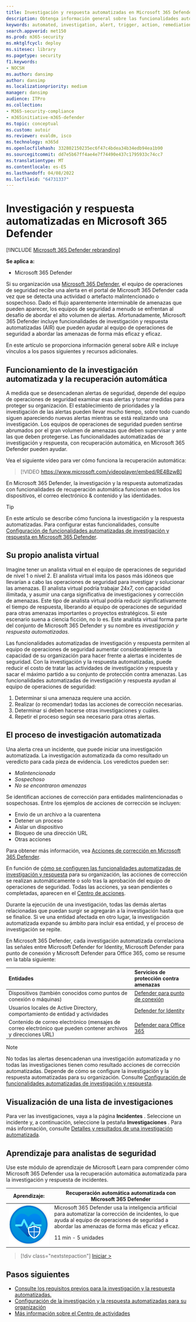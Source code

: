 ```yaml
---
title: Investigación y respuesta automatizadas en Microsoft 365 Defender
description: Obtenga información general sobre las funcionalidades automatizadas de investigación y respuesta, también denominadas recuperación automática, en Microsoft 365 Defender
keywords: automated, investigation, alert, trigger, action, remediation, self-healing
search.appverid: met150
ms.prod: m365-security
ms.mktglfcycl: deploy
ms.sitesec: library
ms.pagetype: security
f1.keywords:
- NOCSH
ms.author: dansimp
author: dansimp
ms.localizationpriority: medium
manager: dansimp
audience: ITPro
ms.collection:
- M365-security-compliance
- m365initiative-m365-defender
ms.topic: conceptual
ms.custom: autoir
ms.reviewer: evaldm, isco
ms.technology: m365d
ms.openlocfilehash: 332802150235ec6f47c4bdea34b34edb94ea1b90
ms.sourcegitcommit: dd7e5b67ff4ae4e7f74490e437c1795933c74cc7
ms.translationtype: MT
ms.contentlocale: es-ES
ms.lasthandoff: 04/08/2022
ms.locfileid: "64731337"
---
```

# <a name="automated-investigation-and-response-in-microsoft-365-defender"></a>Investigación y respuesta automatizadas en Microsoft 365 Defender

[!INCLUDE [Microsoft 365 Defender rebranding](../includes/microsoft-defender.md)]

**Se aplica a:**
- Microsoft 365 Defender

Si su organización usa [Microsoft 365 Defender](microsoft-365-defender.md), el equipo de operaciones de seguridad recibe una alerta en el portal de Microsoft 365 Defender cada vez que se detecta una actividad o artefacto malintencionado o sospechoso. Dado el flujo aparentemente interminable de amenazas que pueden aparecer, los equipos de seguridad a menudo se enfrentan al desafío de abordar el alto volumen de alertas. Afortunadamente, Microsoft 365 Defender incluye funcionalidades de investigación y respuesta automatizadas (AIR) que pueden ayudar al equipo de operaciones de seguridad a abordar las amenazas de forma más eficaz y eficaz.

En este artículo se proporciona información general sobre AIR e incluye vínculos a los pasos siguientes y recursos adicionales.

## <a name="how-automated-investigation-and-self-healing-works"></a>Funcionamiento de la investigación automatizada y la recuperación automática

A medida que se desencadenan alertas de seguridad, depende del equipo de operaciones de seguridad examinar esas alertas y tomar medidas para proteger su organización. El establecimiento de prioridades y la investigación de las alertas pueden llevar mucho tiempo, sobre todo cuando siguen apareciendo nuevas alertas mientras se está realizando una investigación. Los equipos de operaciones de seguridad pueden sentirse abrumados por el gran volumen de amenazas que deben supervisar y ante las que deben protegerse. Las funcionalidades automatizadas de investigación y respuesta, con recuperación automática, en Microsoft 365 Defender pueden ayudar.

Vea el siguiente vídeo para ver cómo funciona la recuperación automática: <p>

> [!VIDEO https://www.microsoft.com/videoplayer/embed/RE4BzwB]

En Microsoft 365 Defender, la investigación y la respuesta automatizadas con funcionalidades de recuperación automática funcionan en todos los dispositivos, el correo electrónico & contenido y las identidades.
 
> [!TIP]
> En este artículo se describe cómo funciona la investigación y la respuesta automatizadas. Para configurar estas funcionalidades, consulte [Configuración de funcionalidades automatizadas de investigación y respuesta en Microsoft 365 Defender](m365d-configure-auto-investigation-response.md).

## <a name="your-own-virtual-analyst"></a>Su propio analista virtual

Imagine tener un analista virtual en el equipo de operaciones de seguridad de nivel 1 o nivel 2. El analista virtual imita los pasos más idóneos que llevarían a cabo las operaciones de seguridad para investigar y solucionar las amenazas. El analista virtual podría trabajar 24x7, con capacidad ilimitada, y asumir una carga significativa de investigaciones y corrección de amenazas. Este tipo de analista virtual podría reducir significativamente el tiempo de respuesta, liberando al equipo de operaciones de seguridad para otras amenazas importantes o proyectos estratégicos. Si este escenario suena a ciencia ficción, no lo es. Este analista virtual forma parte del conjunto de Microsoft 365 Defender y su nombre es *investigación y respuesta automatizadas*.

Las funcionalidades automatizadas de investigación y respuesta permiten al equipo de operaciones de seguridad aumentar considerablemente la capacidad de su organización para hacer frente a alertas e incidentes de seguridad. Con la investigación y la respuesta automatizadas, puede reducir el costo de tratar las actividades de investigación y respuesta y sacar el máximo partido a su conjunto de protección contra amenazas. Las funcionalidades automatizadas de investigación y respuesta ayudan al equipo de operaciones de seguridad:

1. Determinar si una amenaza requiere una acción.
2. Realizar (o recomendar) todas las acciones de corrección necesarias.
3. Determinar si deben hacerse otras investigaciones y cuáles.
4. Repetir el proceso según sea necesario para otras alertas.

## <a name="the-automated-investigation-process"></a>El proceso de investigación automatizada

Una alerta crea un incidente, que puede iniciar una investigación automatizada. La investigación automatizada da como resultado un veredicto para cada pieza de evidencia. Los veredictos pueden ser:
- *Malintencionada*
- *Sospechoso* 
- *No se encontraron amenazas* 

Se identifican acciones de corrección para entidades malintencionadas o sospechosas. Entre los ejemplos de acciones de corrección se incluyen:

- Envío de un archivo a la cuarentena
- Detener un proceso
- Aislar un dispositivo
- Bloqueo de una dirección URL 
- Otras acciones

Para obtener más información, vea [Acciones de corrección en Microsoft 365 Defender](m365d-remediation-actions.md).

En función de [cómo se configuren las funcionalidades automatizadas de investigación y respuesta](m365d-configure-auto-investigation-response.md) para su organización, las acciones de corrección se realizan automáticamente o solo tras la aprobación del equipo de operaciones de seguridad. Todas las acciones, ya sean pendientes o completadas, aparecen en el [Centro de acciones](m365d-action-center.md).

Durante la ejecución de una investigación, todas las demás alertas relacionadas que puedan surgir se agregarán a la investigación hasta que se finalice. Si ve una entidad afectada en otro lugar, la investigación automatizada expande su ámbito para incluir esa entidad, y el proceso de investigación se repite. 

En Microsoft 365 Defender, cada investigación automatizada correlaciona las señales entre Microsoft Defender for Identity, Microsoft Defender para punto de conexión y Microsoft Defender para Office 365, como se resume en la tabla siguiente: 

|Entidades |Servicios de protección contra amenazas  |
|:---------|:---------|
|Dispositivos (también conocidos como puntos de conexión o máquinas) |[Defender para punto de conexión](../defender-endpoint/automated-investigations.md) |      
|Usuarios locales de Active Directory, comportamiento de entidad y actividades     |[Defender for Identity](/azure-advanced-threat-protection/what-is-atp) |      
|Contenido de correo electrónico (mensajes de correo electrónico que pueden contener archivos y direcciones URL)     |[Defender para Office 365](../office-365-security/defender-for-office-365.md) |

> [!NOTE]
> No todas las alertas desencadenan una investigación automatizada y no todas las investigaciones tienen como resultado acciones de corrección automatizadas. Depende de cómo se configure la investigación y la respuesta automatizadas para su organización. Consulte [Configuración de funcionalidades automatizadas de investigación y respuesta](m365d-configure-auto-investigation-response.md).

## <a name="viewing-a-list-of-investigations"></a>Visualización de una lista de investigaciones

Para ver las investigaciones, vaya a la página **Incidentes** . Seleccione un incidente y, a continuación, seleccione la pestaña **Investigaciones** . Para más información, consulte [Detalles y resultados de una investigación automatizada](m365d-autoir-results.md).

## <a name="training-for-security-analysts"></a>Aprendizaje para analistas de seguridad

Use este módulo de aprendizaje de Microsoft Learn para comprender cómo Microsoft 365 Defender usa la recuperación automática automatizada para la investigación y respuesta de incidentes.

|Aprendizaje:|Recuperación automática automatizada con Microsoft 365 Defender|
|---|---|
|![Automatice la recuperación automática con Microsoft 365 Defender icono de entrenamiento.](../../media/m365d-autoir/m365-defender-auto-self-healing.svg)| Microsoft 365 Defender usa la inteligencia artificial para automatizar la corrección de incidentes, lo que ayuda al equipo de operaciones de seguridad a abordar las amenazas de forma más eficaz y eficaz. <p> 11 min - 5 unidades |

> [!div class="nextstepaction"]
> [Iniciar >](/learn/modules/defender-self-healing/)

## <a name="next-steps"></a>Pasos siguientes

- [Consulte los requisitos previos para la investigación y la respuesta automatizadas.](m365d-configure-auto-investigation-response.md#prerequisites-for-automated-investigation-and-response-in-microsoft-365-defender)
- [Configuración de la investigación y la respuesta automatizadas para su organización](m365d-configure-auto-investigation-response.md)
- [Más información sobre el Centro de actividades](m365d-action-center.md)
